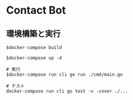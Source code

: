 # Contact Bot

## 環境構築と実行

``` shell
$docker-compose build

$docker-compose up -d

# 実行
$docker-compose run cli go run ./cmd/main.go

# テスト
docker-compose run cli go test -v -cover ./...
```
